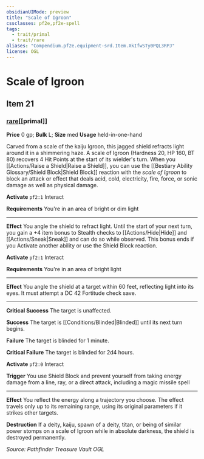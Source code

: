 ```yaml
---
obsidianUIMode: preview
title: "Scale of Igroon"
cssclasses: pf2e,pf2e-spell
tags:
  - trait/primal
  - trait/rare
aliases: "Compendium.pf2e.equipment-srd.Item.XkIfwSTy0PQL3RPJ"
license: OGL
---
```

# Scale of Igroon
## Item 21
### [rare](rare "Rare Rarity Trait")[[primal]]


**Price** 0 gp; 
**Bulk** L; **Size** med
**Usage** held-in-one-hand

Carved from a scale of the kaiju Igroon, this jagged shield refracts light around it in a shimmering haze. A scale of Igroon (Hardness 20, HP 160, BT 80) recovers 4 Hit Points at the start of its wielder's turn. When you [[Actions/Raise a Shield|Raise a Shield]], you can use the [[Bestiary Ability Glossary/Shield Block|Shield Block]] reaction with the _scale of Igroon_ to block an attack or effect that deals acid, cold, electricity, fire, force, or sonic damage as well as physical damage.

**Activate** `pf2:1` Interact

**Requirements** You're in an area of bright or dim light

* * *

**Effect** You angle the shield to refract light. Until the start of your next turn, you gain a +4 item bonus to Stealth checks to [[Actions/Hide|Hide]] and [[Actions/Sneak|Sneak]] and can do so while observed. This bonus ends if you Activate another ability or use the Shield Block reaction.

**Activate** `pf2:1` Interact

**Requirements** You're in an area of bright light

* * *

**Effect** You angle the shield at a target within 60 feet, reflecting light into its eyes. It must attempt a DC 42 Fortitude check save.

* * *

**Critical Success** The target is unaffected.

**Success** The target is [[Conditions/Blinded|Blinded]] until its next turn begins.

**Failure** The target is blinded for 1 minute.

**Critical Failure** The target is blinded for 2d4 hours.

**Activate** `pf2:0` Interact

**Trigger** You use Shield Block and prevent yourself from taking energy damage from a line, ray, or a direct attack, including a magic missile spell

* * *

**Effect** You reflect the energy along a trajectory you choose. The effect travels only up to its remaining range, using its original parameters if it strikes other targets.

**Destruction** If a deity, kaiju, spawn of a deity, titan, or being of similar power stomps on a scale of Igroon while in absolute darkness, the shield is destroyed permanently.

*Source: Pathfinder Treasure Vault*
*OGL*